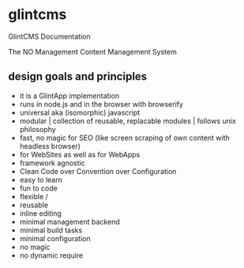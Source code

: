 # glintcms
GlintCMS Documentation

The NO Management Content Management System

## design goals and principles

 - it is a GlintApp implementation
 - runs in node.js and in the browser with browserify
 - universal aka (isomorphic) javascript
 - modular | collection of reusable, replacable modules | follows unix philosophy
 - fast, no magic for SEO (like screen scraping of own content with headless browser)
 - for WebSites as well as for WebApps
 - framework agnostic
 - Clean Code over Convention over Configuration
 - easy to learn
 - fun to code
 - flexible /
 - reusable
 - inline editing
 - minimal management backend
 - minimal build tasks
 - minimal configuration
 - no magic
 - no dynamic require

